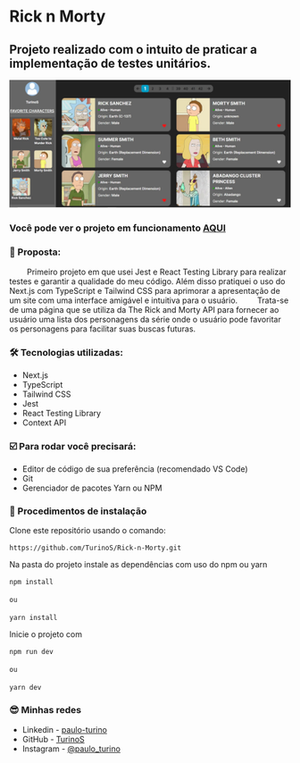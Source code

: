 # Rick n Morty

## Projeto realizado com o intuito de praticar a implementação de testes unitários.

![Imagem do site Rick and Morty](./public/readme-img.jpg)

### Você pode ver o projeto em funcionamento [AQUI](https://rick-n-morty-git-main-turinos.vercel.app/)

### 🎯 Proposta:

&nbsp;&nbsp;&nbsp;&nbsp;&nbsp;&nbsp;&nbsp;&nbsp;Primeiro projeto em que usei Jest e React Testing Library para realizar testes e garantir a qualidade do meu código. Além disso pratiquei o uso do Next.js com TypeScript e Tailwind CSS para aprimorar a apresentação de um site com uma interface amigável e intuitiva para o usuário.
&nbsp;&nbsp;&nbsp;&nbsp;&nbsp;&nbsp;&nbsp;&nbsp;Trata-se de uma página que se utiliza da The Rick and Morty API para fornecer ao usuário uma lista dos personagens da série onde o usuário pode favoritar os personagens para facilitar suas buscas futuras.

### 🛠 Tecnologias utilizadas:

- Next.js
- TypeScript
- Tailwind CSS
- Jest
- React Testing Library
- Context API

### ☑️ Para rodar você precisará:

- Editor de código de sua preferência (recomendado VS Code)
- Git
- Gerenciador de pacotes Yarn ou NPM

### 📝 Procedimentos de instalação

Clone este repositório usando o comando:

```
https://github.com/TurinoS/Rick-n-Morty.git
```

Na pasta do projeto instale as dependências com uso do npm ou yarn

```
npm install

ou

yarn install
```

Inicie o projeto com

```
npm run dev

ou

yarn dev
```

### 😎 Minhas redes

- Linkedin - [paulo-turino](https://www.linkedin.com/in/paulo-turino/)
- GitHub - [TurinoS](https://github.com/TurinoS)
- Instagram - [@paulo_turino](https://www.instagram.com/paulo_turino/)
